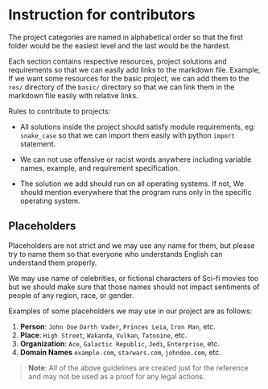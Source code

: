 # Instruction for contributors

The project categories are named in alphabetical order so that the first folder
would be the easiest level and the last would be the hardest.

Each section contains respective resources, project solutions and requirements
so that we can easily add links to the markdown file. Example, If we want some
resources for the basic project, we can add them to the `res/` directory of the
`basic/` directory so that we can link them in the markdown file easily with
relative links.

Rules to contribute to projects:

- All solutions inside the project should satisfy module requirements, eg:
  `snake_case` so that we can import them easily with python `import` statement.

- We can not use offensive or racist words anywhere including variable names,
  example, and requirement specification.

- The solution we add should run on all operating systems. If not, We should
  mention everywhere that the program runs only in the specific operating
  system.


## Placeholders
Placeholders are not strict and we may use any name for them, but please try to
name them so that everyone who understands English can understand them properly.

We may use name of celebrities, or fictional characters of Sci-fi movies too
but we should make sure that those names should not impact sentiments of people
of any region, race, or gender.

Examples of some placeholders we may use in our project are as follows:

1. **Person**: `John Doe` `Darth Vader`, `Princes Leia`, `Iron Man`, etc.
2. **Place**: `High Street`, `Wakanda`, `Vulkan`, `Tatooine`, etc.
3. **Organization**: `Ace`, `Galactic Republic`, `Jedi`, `Enterprise`, etc.
4. **Domain Names** `example.com`, `starwars.com`, `johndoe.com`, etc.


> **Note**: All of the above guidelines are created just for the reference and
> may not be used as a proof for any legal actions.
